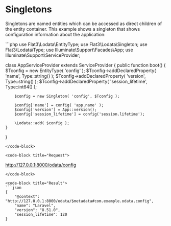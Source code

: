 # Singletons

Singletons are named entities which can be accessed as direct children of the entity container. This example shows
a singleton that shows configuration information about the application:

<code-group>
<code-block title="Code">
```php
use Flat3\Lodata\EntityType;
use Flat3\Lodata\Singleton;
use Flat3\Lodata\Type;
use Illuminate\Support\Facades\App;
use Illuminate\Support\ServiceProvider;

class AppServiceProvider extends ServiceProvider
{
    public function boot()
    {
        $Tconfig = new EntityType( 'config' );
        $Tconfig->addDeclaredProperty( 'name', Type::string() );
        $Tconfig->addDeclaredProperty( 'version', Type::string() );
        $Tconfig->addDeclaredProperty( 'session_lifetime', Type::int64() );

        $config = new Singleton( 'config', $Tconfig );

        $config['name'] = config( 'app.name' );
        $config['version'] = App::version();
        $config['session_lifetime'] = config('session.lifetime');

        \Lodata::add( $config );
    }
}

```
</code-block>

<code-block title="Request">
```
http://127.0.0.1:8000/odata/config
```
</code-block>

<code-block title="Result">
```json
{
    "@context": "http://127.0.0.1:8000/odata/$metadata#com.example.odata.config",
    "name": "Laravel",
    "version": "8.51.0",
    "session_lifetime": 120
}
```
</code-block>
</code-group>
